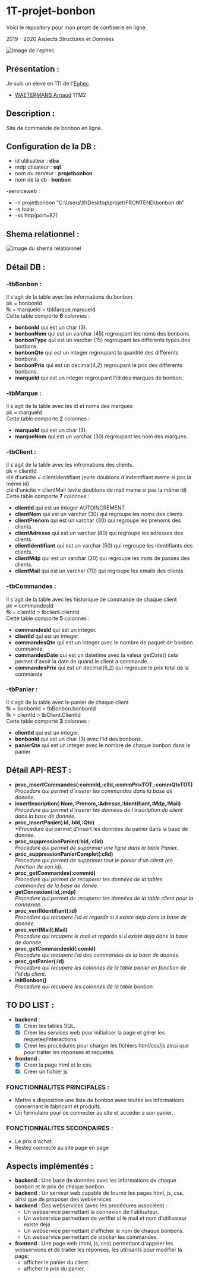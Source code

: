 # 1T-projet-bonbon
Voici le repository pour mon projet de confiserie en ligne.

2019 - 2020 Aspects Structures et Données

 ![Image de l'ephec](https://i.imgur.com/k1pB47i.png?1)
## Présentation :  
Je suis un eleve en 1TI de l'[Ephec](https://www.ephec.be/)
* [WAETERMANS Arnaud](https://github.com/ArnaudW29) 1TM2
## Description :
Site de commande de bonbon en ligne.
## Configuration de la DB : 
* id utilisateur : **dba**
* mdp utisateur  : **sql**
* nom du serveur : **projetbonbon**
* nom de la db   : **bonbon**  

-serviceweb :
* -n projetbonbon "C:\Users\lll\Desktop\projet\FRONTEND\bonbon.db"
* -x tcpip
* -xs http(port=82)
## Shema relationnel :
![image du shema relatioinnel](https://i.imgur.com/YX45rDH.png)
## Détail DB : 
### -tbBonbon :
Il s'agit de la table avec les informations du bonbon.  
pk = bonbonId  
fk = marqueId > tbMarque.marqueId    
Cette table comporte **6** colonnes :
* **bonbonId** qui est un char (3).
* **bonbonNom** qui est un varchar (45) regroupant les noms des bonbons.
* **bonbonType** qui est un varchar (15) regroupant les différents types des bonbons.
* **bonbonQte** qui est un integer regroupant la quantité des différents bonbons.
* **bonbonPrix** qui est un decimal(4,2) regroupant le prix des différents bonbons.
* **marqueId** qui est un integer regroupant l'id des marques de bonbon.
### -tbMarque : 
Il s'agit de la table avec les id et noms des marques  
pk = marqueId  
Cette table comporte **2** colonnes :
* **marqueId** qui est un char (3).
* **marqueNom** qui est un varchar (30) regroupant les nom des marques.
### -tbClient :
 Il s'agit de la table avec les infromations des clients.  
 pk = clientId  
 clé d'unicite = clientIdentifiant (evite doublons d'indentifiant meme si pas la même id)  
 clé d'unicite = clientMail (evite doublons de mail meme si pas la même id)  
 Cette table comporte **7** colonnes :
 * **clientId** qui est un integer AUTOINCREMENT. 
 * **clientNom** qui est un varchar (30) qui regroupe les noms des clients.
 * **clientPrenom** qui est un varchar (30) qui regroupe les prenoms des clients.
 * **clientAdresse** qui est un varchar (80) qui regroupe les adresses des clients.
 * **clientIdentifiant** qui est un varchar (50) qui regroupe les identifiants des clients.
 * **clientMdp** qui est un varchar (20) qui regroupe les mots de passes des clients.
 * **clientMail** qui est un varchar (70) qui regroupe les emails des clients.
 ### -tbCommandes : 
 Il s'agit de la table avec les historique de commande de chaque client  
 pk = commandesId  
 fk = clientId > tbclient.clientId  
 Cette table comporte **5** colonnes :
 * **commandesId** qui est un integer.
 * **clientId** qui est un integer.
 * **commandesQte** qui est un integer avec le nombre de paquet de bonbon commande.
 * **commandesDate** qui est un datetime avec la valeur getDate() cela permet d'avoir la date de quand le client a commande.
 * **commandesPrix** qui est un decimal(6,2) qui regroupe le prix total de la commande
 ### -tbPanier : 
 Il s'agit de la table avec le panier de chaque client  
 fk = bonbonId > tbBonbon.bonbonId  
 fk = clientId > tbClient.ClientId  
 Cette table comporte **3** colonnes :
 * **clientId** qui est un integer.
 * **bonbonId** qui est un char (3) avec l'id des bonbons.
 * **panierQte** qui est un integer avec le nombre de chaque bonbon dans le panier
## Détail API-REST :
* **proc_insertCommandes(:commId,:clId,:commPrixTOT,:commQteTOT)**  
*Procedure qui permet d'inserer les commandes dans la base de donnée.*
* **insertInscription(:Nom,:Prenom,:Adresse,:Identifiant,:Mdp,:Mail)**  
*Procedure qui permet d'inserer les données de l'inscription du client dans la base de donnée.*
* **proc_insertPanier(:id,:bId,:Qte)**  
*Procedure qui permet d'insert les données du panier dans la base de donnée.
* **proc_suppressionPanier(:bId,:clId)**  
*Procedure qui permet de supprimer une ligne dans la table Panier.*
* **proc_suppressionPanierComplet(:clId)**  
*Procedure qui permet de supprimer tout le panier d'un client (en fonction de son id).*
* **proc_getCommandes(:commid)**  
*Procedure qui permet de recuperer les données de la tables commandes de la base de donée.*
* **getConnexion(:id,:mdp)**  
*Procedure qui permet de recuperer les données de la table client pour la connexion.*
* **proc_verifIdentifiant(:id)**  
*Procedure qui recupere l'id et regarde si il existe deja dans la base de donnée.*
* **proc_verifMail(:Mail)**  
*Procedure qui recupere le mail et regarde si il existe deja dans la base de donnée.*
* **proc_getCommandesId(:comId)**  
*Procedure qui recupere l'id des commandes de la base de donnée.*
* **proc_getPanier(:Id)**  
*Procedure qui recupere les colonnes de la table panier en fonction de l'id du client.*
* **initBonbon()**  
*Procedure qui recupere les colonnes de la table bonbon.*
## TO DO LIST :
* **backend** : 
     * [x] Creer les tables SQL.
     * [x] Creer les services web pour initialiser la page et gérer les requetes/interactions.
     * [x] Creer les procédures pour charger les fichiers html/css/js ainsi que pour traiter les réponses et requetes.
* **frontend** : 
     * [x] Creer la page html et le css.
     * [x] Creer un fichier js
### FONCTIONNALITES PRINCIPALES : 
* Mettre a disposition une liste de bonbon avec toutes les informations concernant le fabricant et produits.
* Un formulaire pour ce connecter au site et acceder a son panier.
### FONCTIONNALITES SECONDAIRES : 
* Le prix d'achat.
* Restez connecté au site page en page 
## Aspects implémentés :
* **backend** : Une base de données avec les informations de chaque bonbon et le prix de chaque bonbon.
* **backend** : Un serveur web capable de fournir les pages html, js, css, ainsi que de proposer des webservices
* **backend** : Des webservices (avec les procédures associées) :
	* Un webservice permettant la connexion de l'utilisateur.
	* Un webservice permettant de verifier si le mail et nom d'utilisateur existe deja
	* Un webservice permettant d'afficher le nom de chaque bonbons.
	* Un webservice permettant de stocker les commandes.
* **frontend** : Une page web (html, js, css) permettant d'appeler les webservices et de traiter les réponses, les utilisants pour modifier la page: 	
	* afficher le panier du client.
	* afficher le prix du panier.
